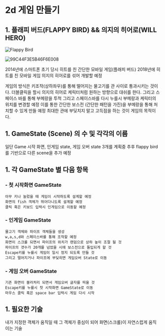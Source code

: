 # __2d 게임 만들기__

## 1. 플래피 버드(FLAPPY BIRD) && 의지의 히어로(WILL HERO)
![Flappy Bird](https://user-images.githubusercontent.com/68374446/94271138-2a5d3300-ff7c-11ea-848a-2d61f551a930.jpg)

![99C44F3E5B46F6E008](https://user-images.githubusercontent.com/68374446/95655352-a1302980-0b41-11eb-8523-4df116e8ac47.jpg)


  2014년에 스마트폰 초기 당시 히트를 친 간단한 모바일 게임(플래피 버드)
  2018년에 히트를 친 모바일 게임 의지의 히어로를 섞어 개발할 예정

  게임의 방식은 키조작(상하좌우)를 통해 떨어지는 물고기를 관 사이로 통과시키는 것이다.
  더블클릭을 할시 의지의 히어로 케릭터처럼 원하는 방향으로 대쉬를 한다.
  그리고 스페이스 바를 통해 부메랑을 투척 그리고 스페이스바를 다시 누를시 부메랑과 케릭터의 위치를 변경할 예정
  이를 통한 간단한 보스전 (간단한 패턴을 가진)을 부메랑을 통해 처치할 수 있게 만들 예정
  최대한 관에 부딪치지 말고 고득점을 하는 것이 게임의 목적이다.

## 1. GameState (Scene) 의 수 및 각각의 이름

  일단 Game 시작 화면, 인게임 state, 게임 오버 state 3개를 계획중
  추후 flappy bird를 기반으로 다른 scene을 추가 예정
  
## 1. 각 GameState 별 다음 항목

### - 첫 시작화면 GameState
    아무 키나 눌렀을 때 게임이 시작하도록 설계할 예정
    화면의 fish 객체가 뛰어다니도록 설계할 예정
    클릭 혹은 키보드 입력시 인게임으로 이동할 예정

### - 인게임 GameState
    물고기 객체와 파이프 객체들을 생성
    w,a,s,d와 스페이스바를 통해 조작할 예정
    화면이 스크롤 되면서 파이프의 위치가 랜덤으로 상하 높이 조절 될 것
    파이프의 갯수가 20개를 넘었을 시에 보스전으로 돌입되게 할 것
    Escape키를 누를시 게임이 일시 정지 되도록 만들 것
    그리고 떨어지거나 파이프에 부딪히면 게임오버 State로 이동

### - 게임 오버 GameState
    기존 화면이 블러처리 되면서 게임오버 글자를 띄울 것
    Escape키를 누를시 첫 시작화면 GameState로 이동
    마우스 클릭 혹은 space bar 입력시 게임 다시 시작

## 1. 필요한 기술

  내가 지정한 객체가 움직일 때 그 객체가 중심이 되어 화면(스크롤)이
  자연스럽게 움직이는 기술 
